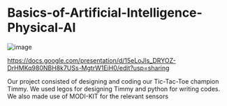 # Basics-of-Artificial-Intelligence-Physical-AI
![image](https://github.com/quamranhasan/KAIST_CoE202_Basics-of-Artificial-Intelligence-Physical-AI/assets/74149191/f5c86319-001c-42ef-a35e-4f2b343c0ae7)

https://docs.google.com/presentation/d/15eLoJls_DRYOZ-DrHMKq980NBH8k7USs-MgtrW1EiH0/edit?usp=sharing

Our project consisted of designing and coding our Tic-Tac-Toe champion Timmy. We used legos for designing Timmy and python for writing codes. 
We also made use of MODI-KIT for the relevant sensors
